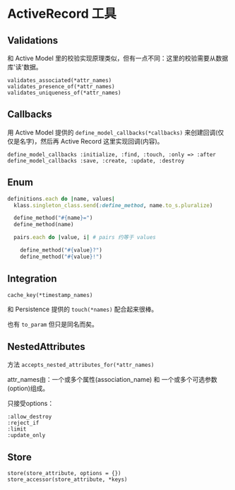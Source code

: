 # ActiveRecord 工具

## Validations

和 Active Model 里的校验实现原理类似，但有一点不同：这里的校验需要从数据库'读'数据。

```
validates_associated(*attr_names)
validates_presence_of(*attr_names)
validates_uniqueness_of(*attr_names)
```

## Callbacks

用 Active Model 提供的 `define_model_callbacks(*callbacks)` 来创建回调(仅仅是名字)，然后再 Active Record 这里实现回调(内容)。

```
define_model_callbacks :initialize, :find, :touch, :only => :after
define_model_callbacks :save, :create, :update, :destroy
```

## Enum

```ruby
definitions.each do |name, values|
  klass.singleton_class.send(:define_method, name.to_s.pluralize)

  define_method("#{name}=")
  define_method(name)

  pairs.each do |value, i| # pairs 约等于 values

    define_method("#{value}?")
    define_method("#{value}!")
```

## Integration

```
cache_key(*timestamp_names)
```

和 Persistence 提供的 `touch(*names)` 配合起来很棒。

也有 `to_param` 但只是同名而矣。

## NestedAttributes

方法 `accepts_nested_attributes_for(*attr_names)`

attr_names由：一个或多个属性(association_name) 和 一个或多个可选参数(option)组成。

只接受options：

```
:allow_destroy
:reject_if
:limit
:update_only
```

## Store

```
store(store_attribute, options = {})
store_accessor(store_attribute, *keys)
```

